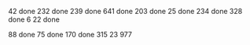 42 done
232 done
239 done
641 done
203 done
25 done
234 done
328 done
6
22 done

88 done
75 done
170 done
315
23
977
